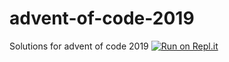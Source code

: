 # advent-of-code-2019
Solutions for advent of code 2019
[![Run on Repl.it](https://repl.it/badge/github/arfaoui47/advent-of-code-2019)](https://repl.it/github/arfaoui47/advent-of-code-2019)